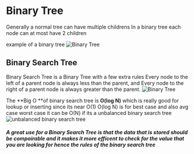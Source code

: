 # **Binary Tree**

Generally a normal tree can have multiple childrens
In a binary tree each node can at most have 2 children

example of a binary tree
![Binary Tree](https://media.geeksforgeeks.org/wp-content/cdn-uploads/binary-tree-to-DLL.png)

## **Binary Search Tree**

Binary Search Tree is a Binary Tree with a few extra rules
Every node to the left of a parent node is always less than the parent, and
Every node to the right of a parent node is always greater than the parent.
![Binary Tree](https://media.geeksforgeeks.org/wp-content/uploads/BSTSearch.png)

The **Big O **of binary search tree is **O(log N)** which is really good for lookup or inserting
since its near O(1)
O(log N) is for best case and also avg case
worst case it can be O(N) if its a unbalanced binary search tree
![unbalanced binary search tree](http://kamalmeet.com/wp-content/uploads/2015/08/bst_unbalanced.png)

##### A great use for a Binary Search Tree is that the data that is stored should be compairable and it makes it more efficent to check for the value that you are looking for hence the rules of the binary search tree
